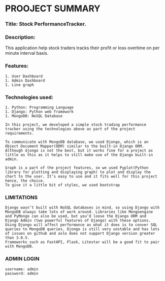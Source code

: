 # PROOJECT SUMMARY

### Title: Stock PerformanceTracker.

### Description:

This application help stock traders tracks their profit or loss overtime on per minute interval basis.

### Features:

```
1. User Dashboard
1. Admin Dashboard
1. Line graph
```

### Technologies used:

```
1. Python: Programming Language
1. Django: Python web framework
1. MongoDB: NoSQL Database
```

```
In this project, we developed a simple stock trading performance tracker using the technologies above as part of the project requirements.

To communicate with MongoDB database, we used Djongo, which is an Object Document Mapper(ODM) similar to the built-in Django ORM. Although djongo is not the best, but it works fine for a project as little as this as it helps to still make use of the Django built-in admin.

Graph is a part of the project features, so we used Pyplot(Python library for plotting and displaying graph) to plot and display the chart to the user. It’s easy to use and it fits well for this project hence, the choice.
To give it a little bit of styles, we used bootstrap
```

### LIMITATIONS

```
Django wasn’t built with NoSQL databases in mind, so using Django with MongoDB always take lots of work around. Libraries like Mongoengine and PyMongo can also be used, but you’d loose the Django ORM and Django Admin (two powerful features of Django) with these options. Using Djongo will affect performance as what it does is to conver SQL queries to MongoDB queries. Djongo is still very unstable and has lots of issues on github and aslo does not support Django version greater than 3.0.5.
Frameworks such as FastAPI, Flask, Litestar will be a good fit to pair with MongoDB.

```

### ADMIN LOGIN

```
username: admin
password: admin
```
